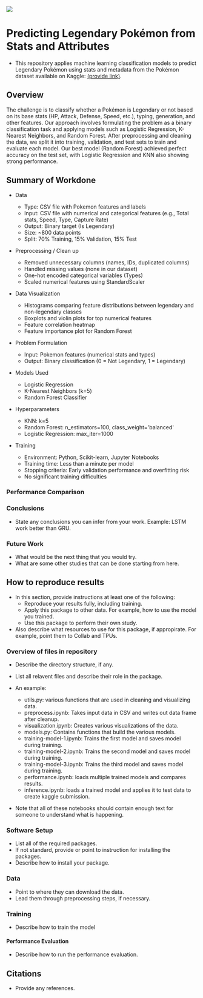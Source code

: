 ![](UTA-DataScience-Logo.png)

# Predicting Legendary Pokémon from Stats and Attributes

* This repository applies machine learning classification models to predict Legendary Pokémon using stats and metadata from the Pokémon dataset available on Kaggle:  [(provide link)](https://www.kaggle.com/datasets/shreyasdasari7/golden-pokdex-kanto-to-hoenn). 

## Overview

The challenge is to classify whether a Pokémon is Legendary or not based on its base stats (HP, Attack, Defense, Speed, etc.), typing, generation, and other features. Our approach involves formulating the problem as a binary classification task and applying models such as Logistic Regression, K-Nearest Neighbors, and Random Forest. After preprocessing and cleaning the data, we split it into training, validation, and test sets to train and evaluate each model. Our best model (Random Forest) achieved perfect accuracy on the test set, with Logistic Regression and KNN also showing strong performance.

## Summary of Workdone

* Data
  * Type: CSV file with Pokemon features and labels
  * Input: CSV file with numerical and categorical features (e.g., Total stats, Speed, Type, Capture Rate)
  * Output: Binary target (Is Legendary)
  * Size: ~800 data points
  * Split: 70% Training, 15% Validation, 15% Test
 
* Preprocessing / Clean up
  * Removed unnecessary columns (names, IDs, duplicated columns)
  * Handled missing values (none in our dataset)
  * One-hot encoded categorical variables (Types)
  * Scaled numerical features using StandardScaler

* Data Visualization
  * Histograms comparing feature distributions between legendary and non-legendary classes
  * Boxplots and violin plots for top numerical features
  * Feature correlation heatmap
  * Feature importance plot for Random Forest

* Problem Formulation
  * Input: Pokemon features (numerical stats and types)
  * Output: Binary classification (0 = Not Legendary, 1 = Legendary)

* Models Used
  * Logistic Regression
  * K-Nearest Neighbors (k=5)
  * Random Forest Classifier

* Hyperparameters
  * KNN: k=5
  * Random Forest: n_estimators=100, class_weight='balanced'
  * Logistic Regression: max_iter=1000

* Training
  * Environment: Python, Scikit-learn, Jupyter Notebooks
  * Training time: Less than a minute per model
  * Stopping criteria: Early validation performance and overfitting risk
  * No significant training difficulties

### Performance Comparison



### Conclusions

* State any conclusions you can infer from your work. Example: LSTM work better than GRU.

### Future Work

* What would be the next thing that you would try.
* What are some other studies that can be done starting from here.

## How to reproduce results

* In this section, provide instructions at least one of the following:
   * Reproduce your results fully, including training.
   * Apply this package to other data. For example, how to use the model you trained.
   * Use this package to perform their own study.
* Also describe what resources to use for this package, if appropirate. For example, point them to Collab and TPUs.

### Overview of files in repository

* Describe the directory structure, if any.
* List all relavent files and describe their role in the package.
* An example:
  * utils.py: various functions that are used in cleaning and visualizing data.
  * preprocess.ipynb: Takes input data in CSV and writes out data frame after cleanup.
  * visualization.ipynb: Creates various visualizations of the data.
  * models.py: Contains functions that build the various models.
  * training-model-1.ipynb: Trains the first model and saves model during training.
  * training-model-2.ipynb: Trains the second model and saves model during training.
  * training-model-3.ipynb: Trains the third model and saves model during training.
  * performance.ipynb: loads multiple trained models and compares results.
  * inference.ipynb: loads a trained model and applies it to test data to create kaggle submission.

* Note that all of these notebooks should contain enough text for someone to understand what is happening.

### Software Setup
* List all of the required packages.
* If not standard, provide or point to instruction for installing the packages.
* Describe how to install your package.

### Data

* Point to where they can download the data.
* Lead them through preprocessing steps, if necessary.

### Training

* Describe how to train the model

#### Performance Evaluation

* Describe how to run the performance evaluation.


## Citations

* Provide any references.







